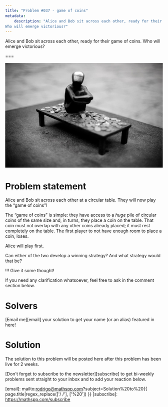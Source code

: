 ```yaml
---
title: "Problem #037 - game of coins"
metadata:
    description: "Alice and Bob sit across each other, ready for their game of coins.
Who will emerge victorious?"
---
```


Alice and Bob sit across each other, ready for their game of coins.
Who will emerge victorious?

===

![](thumbnail.png "Photo by 𝓴𝓘𝓡𝓚 𝕝𝔸𝕀 on Unsplash.")

# Problem statement

Alice and Bob sit across each other at a circular table.
They will now play the “game of coins”!

The “game of coins” is simple:
they have access to a _huge_ pile of circular coins of the same size and,
in turns, they place a coin on the table.
That coin must not overlap with any other coins already placed; it must rest completely on the table.
The first player to not have enough room to place a coin, loses.

Alice will play first.

Can either of the two develop a winning strategy?
And what strategy would that be?

!!! Give it some thought!

If you need any clarification whatsoever, feel free to ask in the comment section below.


# Solvers

[Email me][email] your solution to get your name (or an alias) featured in here!

<!--
Congratulations to the ones that solved this problem correctly and, in particular, to the ones
who sent me their correct solutions:

 - 

(The list is in no particular order.)
-->


# Solution

The solution to this problem will be posted here after this problem has been live for 2 weeks.


[Don't forget to subscribe to the newsletter][subscribe] to get bi-weekly
problems sent straight to your inbox and to add your reaction below.

[email]: mailto:rodrigo@mathspp.com?subject=Solution%20to%20{{ page.title|regex_replace(['/ /'], ['%20']) }}
[subscribe]: https://mathspp.com/subscribe
